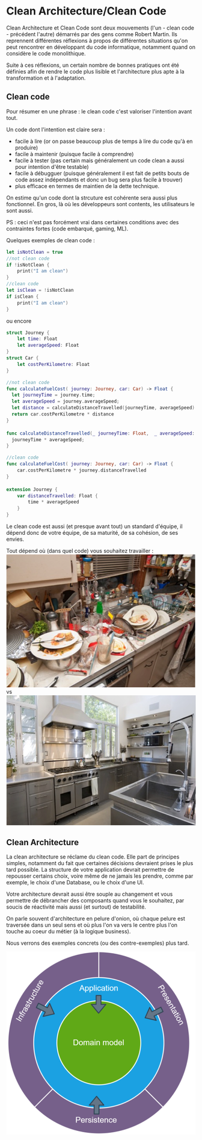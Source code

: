# Clean Architecture/Clean Code

Clean Architecture et Clean Code sont deux mouvements (l'un - clean code - précédent l'autre) démarrés par des gens comme Robert Martin. Ils reprennent différentes réflexions à propos de différentes situations qu'on peut rencontrer en développant du code informatique, notamment quand on considère le code monolithique.

Suite à ces réflexions, un certain nombre de bonnes pratiques ont été définies afin de rendre le code plus lisible et l'architecture plus apte à la transformation et à l'adaptation.

## Clean code

Pour résumer en une phrase : le clean code c'est valoriser l'intention avant tout.

Un code dont l'intention est claire sera :
- facile à lire (or on passe beaucoup plus de temps à lire du code qu'à en produire)
- facile à maintenir (puisque facile à comprendre)
- facile à tester (pas certain mais généralement un code clean a aussi pour intention d'être testable)
- facile à débugguer (puisque généralement il est fait de petits bouts de code assez indépendants et donc un bug sera plus facile à trouver)
- plus efficace en termes de maintien de la dette technique.

On estime qu'un code dont la strcuture est cohérente sera aussi plus fonctionnel. En gros, là où les développeurs sont contents, les utilisateurs le sont aussi.

PS : ceci n'est pas forcément vrai dans certaines conditions avec des contraintes fortes (code embarqué, gaming, ML).

Quelques exemples de clean code :

```swift
let isNotClean = true
//not clean code
if !isNotClean {
    print("I am clean")
}
//clean code
let isClean = !isNotClean
if isClean {
    print("I am clean")
}
```

ou encore

```swift
struct Journey {
    let time: Float
    let averageSpeed: Float
}
struct Car {
    let costPerKilometre: Float
}
```

```swift
//not clean code
func calculateFuelCost( journey: Journey, car: Car) -> Float {
  let journeyTime = journey.time;
  let averageSpeed = journey.averageSpeed;
  let distance = calculateDistanceTravelled(journeyTime, averageSpeed)
  return car.costPerKilometre * distance
}

func calculateDistanceTravelled(_ journeyTime: Float,  _ averageSpeed: Float) -> Float {
  journeyTime * averageSpeed;
}
```

```swift
//clean code
func calculateFuelCost( journey: Journey, car: Car) -> Float {
    car.costPerKilometre * journey.distanceTravelled
}

extension Journey {
    var distanceTravelled: Float {
        time * averageSpeed
    }
}
```

Le clean code est aussi (et presque avant tout) un standard d'équipe, il dépend donc de votre équipe, de sa maturité, de sa cohésion, de ses envies.

Tout dépend où (dans quel code) vous souhaitez travailler :
![Cuisine sale](images/clean_code/dirty-kitchen.png) vs ![Cuisine propre](images/clean_code/clean-kitchen.png)

## Clean Architecture

La clean architecture se réclame du clean code. Elle part de principes simples, notamment du fait que certaines décisions devraient prises le plus tard possible. La structure de votre application devrait permettre de repousser certains choix, voire même de ne jamais les prendre, comme par exemple, le choix d'une Database, ou le choix d'une UI.

Votre architecture devrait aussi être souple au changement et vous permettre de débrancher des composants quand vous le souhaitez, par soucis de réactivité mais aussi (et surtout) de testabilité.

On parle souvent d'architecture en pelure d'onion, où chaque pelure est traversée dans un seul sens et où plus l'on va vers le centre plus l'on touche au coeur du métier (à la logique business).

Nous verrons des exemples concrets (ou des contre-exemples) plus tard.

![Onion Skin Architecture](images/clean_code/onion_architecture.png)